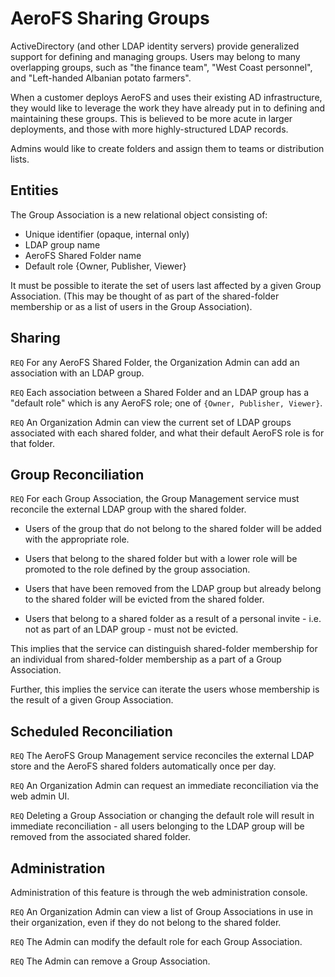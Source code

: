 # AeroFS Sharing Groups

[//]: <> (v1, initial draft. Based on conversation w/ prospect)

ActiveDirectory (and other LDAP identity servers) provide generalized support for defining and managing groups. Users may belong to many overlapping groups, such as "the finance team", "West Coast personnel", and "Left-handed Albanian potato farmers".

When a customer deploys AeroFS and uses their existing AD infrastructure, they would like to leverage the work they have already put in to defining and maintaining these groups. This is believed to be more acute in larger deployments, and those with more highly-structured LDAP records.

Admins would like to create folders and assign them to teams or distribution lists.

## Entities

The Group Association is a new relational object consisting of:

 - Unique identifier (opaque, internal only)
 - LDAP group name
 - AeroFS Shared Folder name
 - Default role {Owner, Publisher, Viewer}

It must be possible to iterate the set of users last affected by a given Group Association. (This may be thought of as part of the shared-folder membership or as a list of users in the Group Association).


## Sharing

`REQ` For any AeroFS Shared Folder, the Organization Admin can add an association with an LDAP group.

`REQ` Each association between a Shared Folder and an LDAP group has a "default role" which is any AeroFS role; one of `{Owner, Publisher, Viewer}`.

`REQ` An Organization Admin can view the current set of LDAP groups associated with each shared folder, and what their default AeroFS role is for that folder.

## Group Reconciliation

`REQ` For each Group Association, the Group Management service must reconcile the external LDAP group with the shared folder.

 - Users of the group that do not belong to the shared folder will be added with the appropriate role.

 - Users that belong to the shared folder but with a lower role will be promoted to the role defined by the group association.

 - Users that have been removed from the LDAP group but already belong to the shared folder will be evicted from the shared folder.

 - Users that belong to a shared folder as a result of a personal invite - i.e. not as part of an LDAP group - must not be evicted.

This implies that the service can distinguish shared-folder membership for an individual from shared-folder membership as a part of a Group Association.

Further, this implies the service can iterate the users whose membership is the result of a given Group Association.

## Scheduled Reconciliation

`REQ` The AeroFS Group Management service reconciles the external LDAP store and the AeroFS shared folders automatically once per day.

`REQ` An Organization Admin can request an immediate reconciliation via the web admin UI.

`REQ` Deleting a Group Association or changing the default role will result in immediate reconciliation - all users belonging to the LDAP group will be removed from the associated shared folder.


## Administration

Administration of this feature is through the web administration console.

`REQ` An Organization Admin can view a list of Group Associations in use in their organization, even if they do not belong to the shared folder.
			
`REQ` The Admin can modify the default role for each Group Association.

`REQ` The Admin can remove a Group Association.
